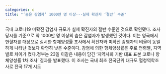 ```yaml
---
categories: c
title: "‘숨은 감염자’ 1000만 명 이상···실제 확진자 ‘절반’ 수준"
---
```

국내 코로나19 미확진 감염자 규모가 실제 확진자의 절반 수준인 것으로 확인됐다. 조사 당시를 기준으로 약 1000만 명 이상의 숨은 감염자가 발생했던 것이다. 이는 영국에서 헌혈자를 대상으로 실시한 항체양성률 조사에서 확진자와 미확진 감염자의 비율이 동일하게 나타난 것보다 확연히 낮은 수준이다. 감염에 의한 항체양성률은 주로 연령별, 지역별로 차이가 컸다.정부는 23일 이같은 내용이 담긴 ‘지역사회 기반 대표 표본 코로나 항체양성률 1차 조사’ 결과를 발표했다. 이 조사는 국내 최초 전국단위 대규모 혈청역학조사로 전국 17개 시도